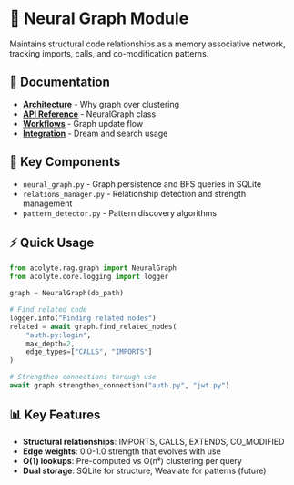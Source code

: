 # 🧠 Neural Graph Module

Maintains structural code relationships as a memory associative network, tracking imports, calls, and co-modification patterns.

## 📑 Documentation

- **[Architecture](../docs/ARCHITECTURE.md#decision-3-neural-graph-over-clustering)** - Why graph over clustering
- **[API Reference](../docs/REFERENCE.md#graphneural_graphpy)** - NeuralGraph class
- **[Workflows](../docs/WORKFLOWS.md#neural-graph-update-flow)** - Graph update flow
- **[Integration](../docs/INTEGRATION.md#embedding-service-integration)** - Dream and search usage

## 🔧 Key Components

- `neural_graph.py` - Graph persistence and BFS queries in SQLite
- `relations_manager.py` - Relationship detection and strength management
- `pattern_detector.py` - Pattern discovery algorithms

## ⚡ Quick Usage

```python
from acolyte.rag.graph import NeuralGraph
from acolyte.core.logging import logger

graph = NeuralGraph(db_path)

# Find related code
logger.info("Finding related nodes")
related = await graph.find_related_nodes(
    "auth.py:login",
    max_depth=2,
    edge_types=["CALLS", "IMPORTS"]
)

# Strengthen connections through use
await graph.strengthen_connection("auth.py", "jwt.py")
```

## 📊 Key Features

- **Structural relationships**: IMPORTS, CALLS, EXTENDS, CO_MODIFIED
- **Edge weights**: 0.0-1.0 strength that evolves with use
- **O(1) lookups**: Pre-computed vs O(n²) clustering per query
- **Dual storage**: SQLite for structure, Weaviate for patterns (future)
